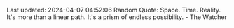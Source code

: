 Last updated: 2024-04-07 04:52:06
Random Quote: Space. Time. Reality. It's more than a linear path. It's a prism of endless possibility. - The Watcher